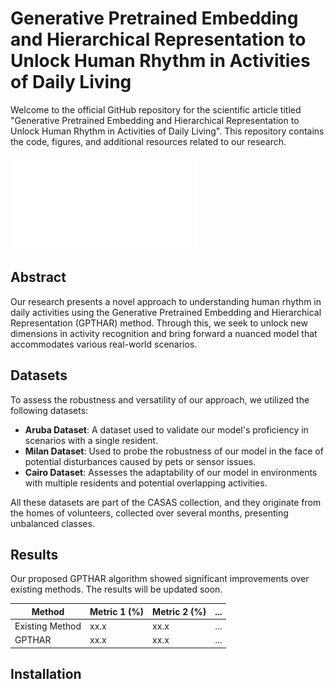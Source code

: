 # Generative Pretrained Embedding and Hierarchical Representation to Unlock Human Rhythm in Activities of Daily Living

Welcome to the official GitHub repository for the scientific article titled "Generative Pretrained Embedding and Hierarchical Representation to Unlock Human Rhythm in Activities of Daily Living". This repository contains the code, figures, and additional resources related to our research.

![GPTHAR Neural Network Architecture](Figures/gpthar_architecture.pdf)

## Abstract
Our research presents a novel approach to understanding human rhythm in daily activities using the Generative Pretrained Embedding and Hierarchical Representation (GPTHAR) method. Through this, we seek to unlock new dimensions in activity recognition and bring forward a nuanced model that accommodates various real-world scenarios.

## Datasets
To assess the robustness and versatility of our approach, we utilized the following datasets:

- **Aruba Dataset**: A dataset used to validate our model's proficiency in scenarios with a single resident.
- **Milan Dataset**: Used to probe the robustness of our model in the face of potential disturbances caused by pets or sensor issues.
- **Cairo Dataset**: Assesses the adaptability of our model in environments with multiple residents and potential overlapping activities.

All these datasets are part of the CASAS collection, and they originate from the homes of volunteers, collected over several months, presenting unbalanced classes.

## Results
Our proposed GPTHAR algorithm showed significant improvements over existing methods. The results will be updated soon.

| Method          | Metric 1 (%) | Metric 2 (%) | ... |
|-----------------|--------------|--------------|-----|
| Existing Method | xx.x         | xx.x         | ... |
| GPTHAR          | xx.x         | xx.x         | ... |

## Installation

